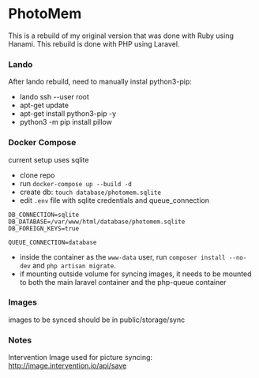 # PhotoMem
This is a rebuild of my original version that was done with Ruby using Hanami.  This rebuild is done with PHP using Laravel.

### Lando
After lando rebuild, need to manually instal python3-pip:
- lando ssh --user root
- apt-get update
- apt-get install python3-pip -y
- python3 -m pip install pillow


### Docker Compose
current setup uses sqlite
- clone repo
- run `docker-compose up --build -d`
- create db: `touch database/photomem.sqlite`
- edit `.env` file with sqlite credentials and queue_connection
```
DB_CONNECTION=sqlite
DB_DATABASE=/var/www/html/database/photomem.sqlite
DB_FOREIGN_KEYS=true

QUEUE_CONNECTION=database
```
- inside the container as the `www-data` user, run `composer install --no-dev` and `php artisan migrate`.
- if mounting outside volume for syncing images, it needs to be mounted to both the main laravel container and the php-queue container


### Images
images to be synced should be in public/storage/sync


### Notes
Intervention Image used for picture syncing: http://image.intervention.io/api/save
